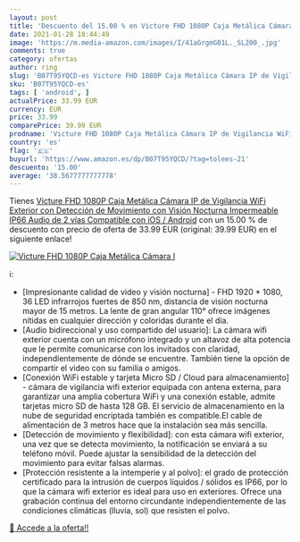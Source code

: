 ```yaml
---
layout: post
title: 'Descuento del 15.00 % en Victure FHD 1080P Caja Metálica Cámara I'
date: 2021-01-28 18:44:49
image: 'https://m.media-amazon.com/images/I/41aGrgmG01L._SL200_.jpg'
comments: true
category: ofertas
author: ring
slug: 'B07T95YQCD-es Victure FHD 1080P Caja Metálica Cámara IP de Vigilancia...'
sku: 'B07T95YQCD-es'
tags: [ 'android', ]
actualPrice: 33.99 EUR
currency: EUR
price: 33.99
comparePrice: 39.99 EUR
prodname: 'Victure FHD 1080P Caja Metálica Cámara IP de Vigilancia WiFi Exterior con Detección de Movimiento con Visión Nocturna Impermeable IP66 Audio de 2 vías Compatible con iOS / Android'
country: 'es'
flag: '🇪🇸'
buyurl: 'https://www.amazon.es/dp/B07T95YQCD/?tag=tolees-21'
descuento: '15.00'
average: '38.5677777777778'
---
```


Tienes [Victure FHD 1080P Caja Metálica Cámara IP de Vigilancia WiFi Exterior con Detección de Movimiento con Visión Nocturna Impermeable IP66 Audio de 2 vías Compatible con iOS / Android](https://www.amazon.es/dp/B07T95YQCD/?tag=tolees-21) con un 15.00 % de descuento con precio de oferta de 33.99 EUR (original: 39.99 EUR) en el siguiente enlace!

[![Victure FHD 1080P Caja Metálica Cámara I](https://m.media-amazon.com/images/I/41aGrgmG01L._SL200_.jpg)](https://www.amazon.es/dp/B07T95YQCD/?tag=tolees-21)

ℹ️:

- [Impresionante calidad de video y visión nocturna] - FHD 1920 * 1080, 36 LED infrarrojos fuertes de 850 nm, distancia de visión nocturna mayor de 15 metros. La lente de gran angular 110° ofrece imágenes nítidas en cualquier dirección y coloridas durante el día.
- [Audio bidireccional y uso compartido del usuario]: La cámara wifi exterior cuenta con un micrófono integrado y un altavoz de alta potencia que le permite comunicarse con los invitados con claridad, independientemente de dónde se encuentre. También tiene la opción de compartir el video con su familia o amigos.
- [Conexión WiFi estable y tarjeta Micro SD / Cloud para almacenamiento] - cámara de vigilancia wifi exterior equipada con antena externa, para garantizar una amplia cobertura WiFi y una conexión estable, admite tarjetas micro SD de hasta 128 GB. El servicio de almacenamiento en la nube de seguridad encriptada también es compatible.El cable de alimentación de 3 metros hace que la instalación sea más sencilla.
- [Detección de movimiento y flexibilidad]: con esta cámara wifi exterior, una vez que se detecta movimiento, la notificación se enviará a su teléfono móvil. Puede ajustar la sensibilidad de la detección del movimiento para evitar falsas alarmas.
- [Protección resistente a la intemperie y al polvo]: el grado de protección certificado para la intrusión de cuerpos líquidos / sólidos es IP66, por lo que la cámara wifi exterior es ideal para uso en exteriores. Ofrece una grabación continua del entorno circundante independientemente de las condiciones climáticas (lluvia, sol) que resisten el polvo.

[🛒 Accede a la oferta!!](https://www.amazon.es/dp/B07T95YQCD/?tag=tolees-21)
